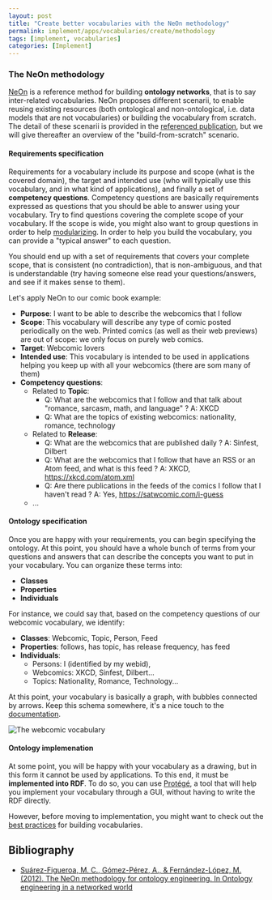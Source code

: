```yaml
---
layout: post
title: "Create better vocabularies with the NeOn methodology"
permalink: implement/apps/vocabularies/create/methodology
tags: [implement, vocabularies]
categories: [Implement]
---
```


### The NeOn methodology

[NeOn](#ref_neon) is a reference method for building __ontology networks__, that is to say inter-related vocabularies. NeOn proposes different scenarii, to enable reusing existing resources (both ontological and non-ontological, i.e. data models that are not vocabularies) or building the vocabulary from scratch. The detail of these scenarii is provided in the [referenced publication](#ref_neon), but we will give thereafter an overview of the "build-from-scratch" scenario.

#### Requirements specification

Requirements for a vocabulary include its purpose and scope (what is the covered domain), the target and intended use (who will typically use this vocabulary, and in what kind of applications), and finally a set of __competency questions__. Competency questions are basically requirements expressed as questions that you should be able to answer using your vocabulary. Try to find questions covering the complete scope of your vocabulary. If the scope is wide, you might also want to group questions in order to help [modularizing](#modularization). In order to help you build the vocabulary, you can provide a "typical answer" to each question.

You should end up with a set of requirements that covers your complete scope, that is consistent (no contradiction), that is non-ambiguous, and that is understandable (try having someone else read your questions/answers, and see if it makes sense to them).

Let's apply NeOn to our comic book example:
- __Purpose__: I want to be able to describe the webcomics that I follow
- __Scope__: This vocabulary will describe any type of comic posted periodically on the web. Printed comics (as well as their web previews) are out of scope: we only focus on purely web comics.
- __Target__: Webcomic lovers
- __Intended use__: This vocabulary is intended to be used in applications helping you keep up with all your webcomics (there are som many of them)
- __Competency questions__:
    - Related to __Topic__:
        - Q: What are the webcomics that I follow and that talk about "romance, sarcasm, math, and language" ? A: XKCD
        - Q: What are the topics of existing webcomics: nationality, romance, technology
    - Related to __Release__:
        - Q: What are the webcomics that are published daily ? A: Sinfest, Dilbert
        - Q: What are the webcomics that I follow that have an RSS or an Atom feed, and what is this feed ? A: XKCD, https://xkcd.com/atom.xml
        - Q: Are there publications in the feeds of the comics I follow that I haven't read ? A: Yes, https://satwcomic.com/i-guess
    - ...

#### Ontology specification

Once you are happy with your requirements, you can begin specifying the ontology. At this point, you should have a whole bunch of terms from your questions and answers that can describe the concepts you want to put in your vocabulary. You can organize these terms into:
- __Classes__
- __Properties__
- __Individuals__

For instance, we could say that, based on the competency questions of our webcomic vocabulary, we identify:
- __Classes__: Webcomic, Topic, Person, Feed
- __Properties__: follows, has topic, has release frequency, has feed
- __Individuals__:
    - Persons: I (identified by my webid),
    - Webcomics: XKCD, Sinfest, Dilbert...
    - Topics: Nationality, Romance, Technology...

At this point, your vocabulary is basically a graph, with bubbles connected by arrows. Keep this schema somewhere, it's a nice touch to the [documentation](#documentation).

![The webcomic vocabulary]({{site.baseurl}}/assets/img/tutorials/vocabularies/webcomic_vocab.svg)

#### Ontology implemenation

At some point, you will be happy with your vocabulary as a drawing, but in this form it cannot be used by applications. To this end, it must be __implemented into RDF__. To do so, you can use [Protégé](https://protege.stanford.edu/), a tool that will help you implement your vocabulary through a GUI, without having to write the RDF directly.

However, before moving to implementation, you might want to check out the [best practices](3-2-building-best-practices) for building vocabularies.

## Bibliography

- <a id="ref_neon"/> <a href="https://pdfs.semanticscholar.org/3d34/d26ddc2024b80c3296a8552e160d973cd9a2.pdf">Suárez-Figueroa, M. C., Gómez-Pérez, A., & Fernández-López, M. (2012). The NeOn methodology for ontology engineering. In Ontology engineering in a networked world</a>
